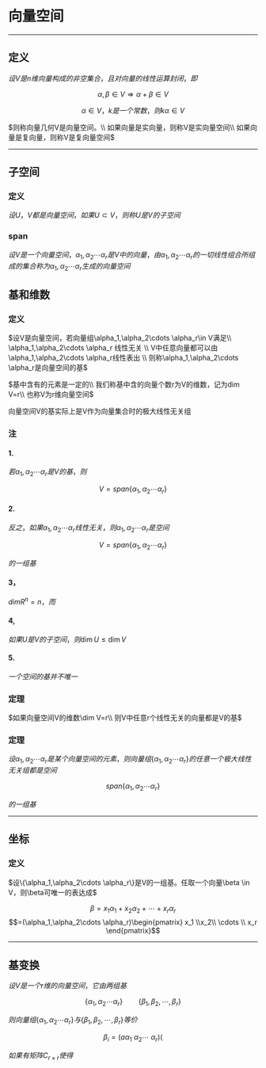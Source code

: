 # 向量空间

---

## 定义

$设V是n维向量构成的非空集合，且对向量的线性运算封闭，即$

$$\alpha,\beta \in V \Rightarrow \alpha+\beta \in V$$

$$\alpha \in V，k是一个常数，则k\alpha \in V$$

$则称向量几何V是向量空间。\\
如果向量是实向量，则称V是实向量空间\\
如果向量是复向量，则称V是复向量空间$

---

## 子空间

### 定义

$设U，V都是向量空间，如果U\subset V，则称U是V的子空间$

### span

$设V是一个向量空间，\alpha_1,\alpha_2\cdots \alpha_r是V中的向量，由\alpha_1,\alpha_2\cdots \alpha_r的一切线性组合所组成的集合称为\alpha_1,\alpha_2\cdots \alpha_r生成的向量空间$

## 基和维数

### 定义

$设V是向量空间，若向量组\alpha_1,\alpha_2\cdots \alpha_r\in V满足\\
\alpha_1,\alpha_2\cdots \alpha_r 线性无关 \\
V中任意向量都可以由\alpha_1,\alpha_2\cdots \alpha_r线性表出 \\
则称\alpha_1,\alpha_2\cdots \alpha_r是向量空间的基$

$基中含有的元素是一定的\\
我们称基中含的向量个数r为V的维数，记为dim V=r\\
也称V为r维向量空间$

向量空间V的基实际上是V作为向量集合时的极大线性无关组

### 注

#### 1.

$若\alpha_1,\alpha_2\cdots \alpha_r是V的基，则$

$$V=span\{\alpha_1,\alpha_2\cdots \alpha_r\}$$

#### 2. 

$反之，如果\alpha_1,\alpha_2\cdots \alpha_r线性无关，则\alpha_1,\alpha_2\cdots \alpha_r是空间$

$$V=span\{\alpha_1,\alpha_2\cdots \alpha_r\}$$

$的一组基$

#### 3，

$dimR^n=n，而$

#### 4,

$如果U是V的子空间，则\dim U\le \dim V$

#### 5.

$一个空间的基并不唯一$

### 定理

$如果向量空间V的维数\dim V=r\\
则V中任意r个线性无关的向量都是V的基$

### 定理

$设\alpha_1,\alpha_2\cdots \alpha_r是某个向量空间的元素，则向量组\{\alpha_1,\alpha_2\cdots \alpha_r\}的任意一个极大线性无关组都是空间$

$$span\{\alpha_1,\alpha_2\cdots \alpha_r\}$$

$的一组基$

---

## 坐标

### 定义

$设\{\alpha_1,\alpha_2\cdots \alpha_r\}是V的一组基。任取一个向量\beta \in V，则\beta可唯一的表达成$

$$\beta=x_1\alpha_1+x_2\alpha_2+\cdots +x_r \alpha_r$$
$$=(\alpha_1,\alpha_2\cdots \alpha_r)\begin{pmatrix}
x_1 \\x_2\\ \cdots \\ x_r
\end{pmatrix}$$

---

## 基变换

$设V是一个r维的向量空间，它由两组基$

$$\{\alpha_1,\alpha_2\cdots \alpha_r\}\qquad \{\beta_1,\beta_2,\cdots ,\beta_r\}$$

$则向量组\{\alpha_1,\alpha_2\cdots \alpha_r\}与\{\beta_1,\beta_2,\cdots ,\beta_r\}等价$

$$\beta _i=(a\alpha_1\ \alpha_2\cdots \ \alpha_r)($$

$如果有矩阵C_{r\times r}使得$

